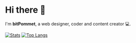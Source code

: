 # Hi there 👋

I'm **bitPommet**, a web designer, coder and content creator 💻.

[![Stats](https://github-readme-stats.vercel.app/api?username=bitpommet&show_icons=true&theme=transparent)](https://github.com/anuraghazra/github-readme-stats)
[![Top Langs](https://github-readme-stats.vercel.app/api/top-langs/?username=bitpommet&layout=compact&theme=transparent)](https://github.com/anuraghazra/github-readme-stats)